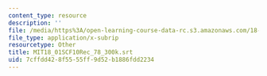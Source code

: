 ```yaml
---
content_type: resource
description: ''
file: /media/https%3A/open-learning-course-data-rc.s3.amazonaws.com/18-01sc-single-variable-calculus-fall-2010/7cffdd428f5555ff9d52b1886fdd2234_MIT18_01SCF10Rec_78_300k.vtt
file_type: application/x-subrip
resourcetype: Other
title: MIT18_01SCF10Rec_78_300k.srt
uid: 7cffdd42-8f55-55ff-9d52-b1886fdd2234
---
```

